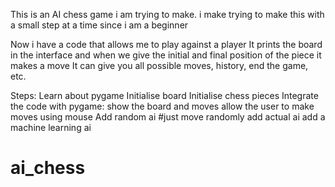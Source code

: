 This is an AI chess game i am trying to make. i make trying to make this with a small step at a time since i am a beginner

Now i have a code that allows me to play against a player
It prints the board in the interface and when we give the initial and final position of the piece it makes a move
It can give you all possible moves, history, end the game, etc.

Steps:
	Learn about pygame
	Initialise board
	Initialise chess pieces
	Integrate the code with pygame:
		show the board and moves
		allow the user to make moves using mouse
	Add random ai #just move randomly
	add actual ai
	add a machine learning ai

# ai_chess